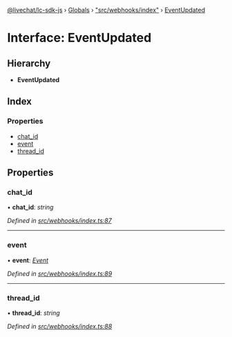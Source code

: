 [@livechat/lc-sdk-js](../README.md) › [Globals](../globals.md) › ["src/webhooks/index"](../modules/_src_webhooks_index_.md) › [EventUpdated](_src_webhooks_index_.eventupdated.md)

# Interface: EventUpdated

## Hierarchy

* **EventUpdated**

## Index

### Properties

* [chat_id](_src_webhooks_index_.eventupdated.md#chat_id)
* [event](_src_webhooks_index_.eventupdated.md#event)
* [thread_id](_src_webhooks_index_.eventupdated.md#thread_id)

## Properties

###  chat_id

• **chat_id**: *string*

*Defined in [src/webhooks/index.ts:87](https://github.com/livechat/lc-sdk-js/blob/228cb10/src/webhooks/index.ts#L87)*

___

###  event

• **event**: *[Event](../modules/_src_objects_index_.md#event)*

*Defined in [src/webhooks/index.ts:89](https://github.com/livechat/lc-sdk-js/blob/228cb10/src/webhooks/index.ts#L89)*

___

###  thread_id

• **thread_id**: *string*

*Defined in [src/webhooks/index.ts:88](https://github.com/livechat/lc-sdk-js/blob/228cb10/src/webhooks/index.ts#L88)*
